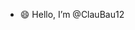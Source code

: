 - 😄 Hello, I’m @ClauBau12

<!---
ClauBau12/ClauBau12 is a ✨ special ✨ repository because its `README.md` (this file) appears on your GitHub profile.
You can click the Preview link to take a look at your changes.
--->
